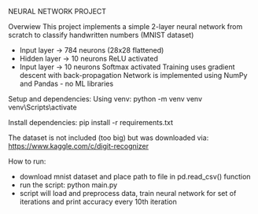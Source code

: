 NEURAL NETWORK PROJECT 

Overwiew 
This project implements a simple 2-layer neural network from scratch to classify handwritten numbers (MNIST dataset)
- Input layer -> 784 neurons (28x28 flattened)
- Hidden layer -> 10 neurons ReLU activated
- Input layer -> 10 neurons Softmax activated
Training uses gradient descent with back-propagation
Network is implemented using NumPy and Pandas - no ML libraries

Setup and dependencies: 
Using venv: 
python -m venv venv 
venv\Scripts\activate

Install dependencies:
pip install -r requirements.txt

The dataset is not included (too big) but was downloaded via: https://www.kaggle.com/c/digit-recognizer

How to run: 
- download mnist dataset and place path to file in pd.read_csv() function
- run the script: python main.py
- script will load and preprocess data, train neural network for set of iterations and print accuracy every 10th iteration
